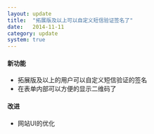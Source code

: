 ```yaml
---
layout: update
title:  "拓展版及以上可以自定义短信验证签名了"
date:   2014-11-11
category: update
system: true
---
```


#### 新功能
* 拓展版及以上的用户可以自定义短信验证的签名
* 在表单内部可以方便的显示二维码了

#### 改进 
* 网站UI的优化